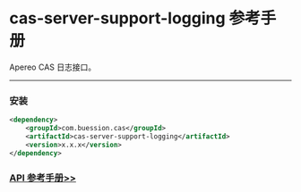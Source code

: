 # cas-server-support-logging 参考手册


Apereo CAS 日志接口。


---


### 安装

```xml
<dependency>
    <groupId>com.buession.cas</groupId>
    <artifactId>cas-server-support-logging</artifactId>
    <version>x.x.x</version>
</dependency>
```


### [API 参考手册>>](https://javadoc.io/doc/com.buession.cas/cas-server-support-logging/3.0.1/index.html)